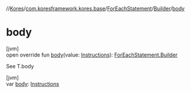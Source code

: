 //[Kores](../../../../index.md)/[com.koresframework.kores.base](../../index.md)/[ForEachStatement](../index.md)/[Builder](index.md)/[body](body.md)

# body

[jvm]\
open override fun [body](body.md)(value: [Instructions](../../../com.koresframework.kores/-instructions/index.md)): [ForEachStatement.Builder](index.md)

See T.body

[jvm]\
var [body](body.md): [Instructions](../../../com.koresframework.kores/-instructions/index.md)
